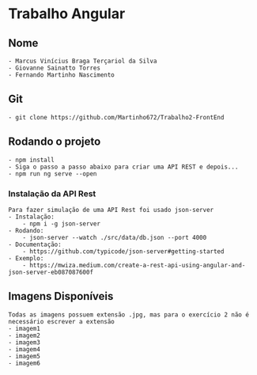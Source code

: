 # Trabalho Angular

## Nome
    - Marcus Vinícius Braga Terçariol da Silva
    - Giovanne Sainatto Torres
    - Fernando Martinho Nascimento

## Git
    - git clone https://github.com/Martinho672/Trabalho2-FrontEnd

## Rodando o projeto
    - npm install
    - Siga o passo a passo abaixo para criar uma API REST e depois...
    - npm run ng serve --open

### Instalação da API Rest
    Para fazer simulação de uma API Rest foi usado json-server
    - Instalação:
        - npm i -g json-server
    - Rodando:
        - json-server --watch ./src/data/db.json --port 4000
    - Documentação:
        - https://github.com/typicode/json-server#getting-started 
    - Exemplo:
        - https://mwiza.medium.com/create-a-rest-api-using-angular-and-json-server-eb087087600f
        
## Imagens Disponíveis
    Todas as imagens possuem extensão .jpg, mas para o exercício 2 não é necessário escrever a extensão
    - imagem1
    - imagem2
    - imagem3
    - imagem4
    - imagem5
    - imagem6
